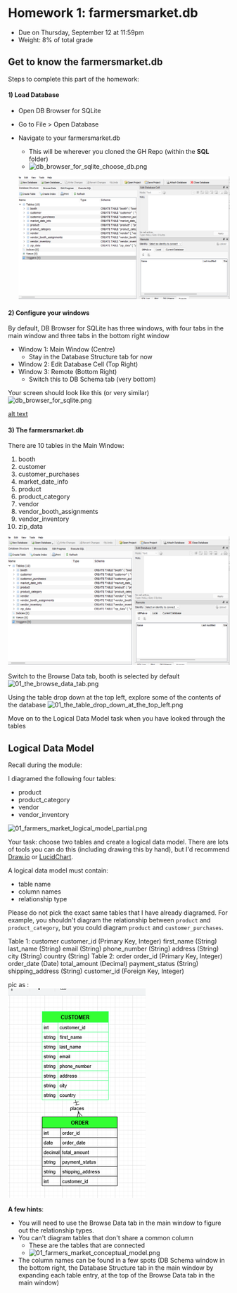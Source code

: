 # Homework 1: farmersmarket.db

- Due on Thursday, September 12 at 11:59pm
- Weight: 8% of total grade

## Get to know the farmersmarket.db
Steps to complete this part of the homework:

#### 1) Load Database
- Open DB Browser for SQLite
- Go to File > Open Database
- Navigate to your farmersmarket.db 
	- This will be wherever you cloned the GH Repo (within the **SQL** folder)
	- ![db_browser_for_sqlite_choose_db.png](./images/01_db_browser_for_sqlite_choose_db.png)

	
	![alt text](<Screenshot assignment 1 _1 -1.png>)



#### 2) Configure your windows
By default, DB Browser for SQLite has three windows, with four tabs in the main window and three tabs in the bottom right window
- Window 1: Main Window (Centre)
	- Stay in the Database Structure tab for now
- Window 2: Edit Database Cell (Top Right)
- Window 3: Remote (Bottom Right)
	- Switch this to DB Schema tab (very bottom)

Your screen should look like this (or very similar)
![db_browser_for_sqlite.png](./images/01_db_browser_for_sqlite.png)


[alt text](<Screenshot assignment 1_2 .png>)

#### 3) The farmersmarket.db
There are 10 tables in the Main Window:
1) booth
2) customer
3) customer_purchases
4) market_date_info
5) product
6) product_category
7) vendor
8) vendor_booth_assignments
9) vendor_inventory
10) zip_data


![alt text](<Screenshot assignment 1 _1 .png>)

Switch to the Browse Data tab, booth is selected by default
 ![01_the_browse_data_tab.png](./images/01_the_browse_data_tab.png) 


Using the table drop down at the top left, explore some of the contents of the database
![01_the_table_drop_down_at_the_top_left.png](./images/01_the_table_drop_down_at_the_top_left.png)

Move on to the Logical Data Model task when you have looked through the tables


## Logical Data Model

Recall during the module:

I diagramed the following four tables:
- product
- product_category
- vendor
- vendor_inventory

![01_farmers_market_logical_model_partial.png](./images/01_farmers_market_logical_model_partial.png)


Your task: choose two tables and create a logical data model. There are lots of tools you can do this (including drawing this by hand), but I'd recommend [Draw.io](https://www.drawio.com/) or [LucidChart](https://www.lucidchart.com/pages/). 

A logical data model must contain:
- table name
- column names
- relationship type

Please do not pick the exact same tables that I have already diagramed. For example, you shouldn't diagram the relationship between `product` and `product_category`, but you could diagram `product` and `customer_purchases`.

Table 1: customer
customer_id (Primary Key, Integer)
first_name (String)
last_name (String)
email (String)
phone_number (String)
address (String)
city (String)
country (String)
Table 2: order
order_id (Primary Key, Integer)
order_date (Date)
total_amount (Decimal)
payment_status (String)
shipping_address (String)
customer_id (Foreign Key, Integer)

pic as :  
![alt text](<Screenshot assignment 1_3.png>)

**A few hints**:
- You will need to use the Browse Data tab in the main window to figure out the relationship types.
- You can't diagram tables that don't share a common column
	- These are the tables that are connected
	-  ![01_farmers_market_conceptual_model.png](./images/01_farmers_market_conceptual_model.png)
- The column names can be found in a few spots (DB Schema window in the bottom right, the Database Structure tab in the main window by expanding each table entry, at the top of the Browse Data tab in the main window)

